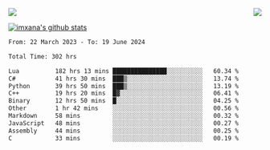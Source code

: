 <p>
  <a href="https://count.getloli.com/"><img src="https://count.getloli.com/get/@xana.readme?theme=moebooru-h"></a>
  <img src="https://weather-icon.journeyad.repl.co/@hangzhou?v=1" align="right">
</p>


<a href="https://github.com/imxana"><img align="center" src="https://github-readme-stats.vercel.app/api?username=imxana&show_icons=true&include_all_commits=true&hide_border=tru&custom_title=imxana%27s%20Github%20Stats" alt="imxana's github stats" /></a> 

<!--START_SECTION:waka-->

```txt
From: 22 March 2023 - To: 19 June 2024

Total Time: 302 hrs

Lua          182 hrs 13 mins ███████████████░░░░░░░░░░   60.34 %
C#           41 hrs 30 mins  ███▒░░░░░░░░░░░░░░░░░░░░░   13.74 %
Python       39 hrs 50 mins  ███▒░░░░░░░░░░░░░░░░░░░░░   13.19 %
C++          19 hrs 20 mins  █▓░░░░░░░░░░░░░░░░░░░░░░░   06.41 %
Binary       12 hrs 50 mins  █░░░░░░░░░░░░░░░░░░░░░░░░   04.25 %
Other        1 hr 42 mins    ░░░░░░░░░░░░░░░░░░░░░░░░░   00.56 %
Markdown     58 mins         ░░░░░░░░░░░░░░░░░░░░░░░░░   00.32 %
JavaScript   48 mins         ░░░░░░░░░░░░░░░░░░░░░░░░░   00.27 %
Assembly     44 mins         ░░░░░░░░░░░░░░░░░░░░░░░░░   00.25 %
C            33 mins         ░░░░░░░░░░░░░░░░░░░░░░░░░   00.19 %
```

<!--END_SECTION:waka-->

